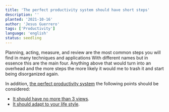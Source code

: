 ```yaml
---
title: 'The perfect productivity system should have short steps'
description: ''
planted: '2021-10-16'
author: 'Jesus Guerrero'
tags: ['Productivity']
language: 'english'
status: seedling
---
```


Planning, acting, measure, and review are the most common steps you will find in many techniques and applications With different names but in essence this are the main four. Anything above that would turn into an overhead and the more steps the more likely it would me to trash it and start being disorganized again.  

In addition, [the perfect productivity system](/garden/seeds/the-perfect-productivity-system) the following points should be considered:

- [It should have no more than 3 views](/garden/seeds/the-perfect-productivity-system-should-have-no-more-than-3-views).
- [It should adapt to your life style](/garden/seeds/the-perfect-productivity-system-should-adapt-to-your-life-style).
